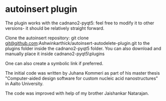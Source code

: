 # autoinsert plugin

The plugin works with the cadnano2-pyqt5: feel free to modify it to other versions- it should be relatively straight forward.

Clone the autoinsert repository: git clone git@github.com:Ashwinkarthick/autoinsert-autodelete-plugin.git to the plugins folder inside the cadnano2-pyqt5 folder.
You can also download and manually place it inside cadnano2-pyqt5\plugins

One can also create a symbolic link if preferred.

The initial code was written by Juhana Kommeri as part of his master thesis "Computer-aided design software for custom nucleic acid nanostructures" in Aalto University.

The code was improved with help of my brother Jaishankar Natarajan.
